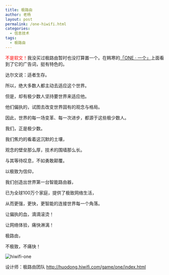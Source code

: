 ```yaml
---
title: 极路由
author: 老杨
layout: post
permalink: /one-hiwifi.html
categories:
  - 信息技术
tags:
  - 极路由
---
```

<span style="color: #ff0000;">不是软文！</span>我没买过极路由暂时也没打算置一个。在韩寒的<a href="http://wufazhuce.com/" target="_blank" rel="external nofollow">「ONE · 一个」</a>上面看到了它的广告词，挺有特色的。  


  
达尔文说：适者生存。

所以，绝大多数人都主动去适应这个世界。

但是，却有极少数人坚持要世界来适应他。

他们偏执的，试图去改变世界固有的观念与格局。

因此，世界的每一场变革、每一次进步，都源于这些极少数人。

我们，正是极少数。

我们焦灼的看着这沉默的土壤，

观念的壁垒那么厚，技术的围墙那么长。

与其等待叹息，不如勇敢颠覆。

以极致为信仰，

我们创造出世界第一台智能路由器，

已为全球100万个家庭，提供了极致网络生活，

从而更强，更快，更智能的连接世界每一个角落。

让偏执的血，滴滴滚烫！

让网络体验，痛快淋漓！

极路由，

不极致，不痛快！

![hiwifi-one][1]

设计师：极路由团队 http://huodong.hiwifi.com/game/one/index.html

 [1]: http://cyhour.com/wp-content/uploads/2014/05/hiwifi-one.png